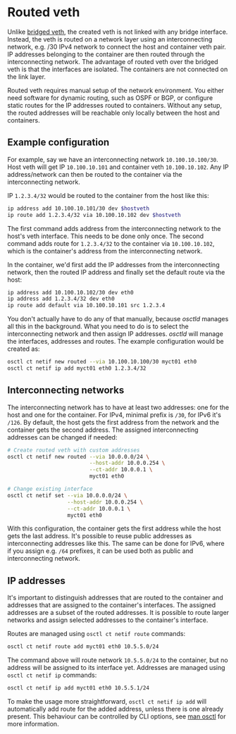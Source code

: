 # Routed veth
Unlike [bridged veth], the created veth is not linked with any bridge interface.
Instead, the veth is routed on a network layer using an interconnecting network,
e.g. /30 IPv4 network to connect the host and container veth pair. IP addresses
belonging to the container are then routed through the interconnecting network.
The advantage of routed veth over the bridged veth is that the interfaces are
isolated. The containers are not connected on the link layer.

Routed veth requires manual setup of the network environment. You either need
software for dynamic routing, such as OSPF or BGP, or configure static routes
for the IP addresses routed to containers. Without any setup, the routed
addresses will be reachable only locally between the host and containers.

## Example configuration
For example, say we have an interconnecting network `10.100.10.100/30`. Host
veth will get IP `10.100.10.101` and container veth `10.100.10.102`.
Any IP address/network can then be routed to the container via the interconnecting
network.

IP `1.2.3.4/32` would be routed to the container from the host like this:

```bash
ip address add 10.100.10.101/30 dev $hostveth
ip route add 1.2.3.4/32 via 10.100.10.102 dev $hostveth
```

The first command adds address from the interconnecting network to the
host's veth interface. This needs to be done only once. The second command
adds route for `1.2.3.4/32` to the container via `10.100.10.102`, which is
the container's address from the interconnecting network.

In the container, we'd first add the IP addresses from the interconnecting
network, then the routed IP address and finally set the default route via
the host:

```bash
ip address add 10.100.10.102/30 dev eth0
ip address add 1.2.3.4/32 dev eth0
ip route add default via 10.100.10.101 src 1.2.3.4
```

You don't actually have to do any of that manually, because *osctld* manages all
this in the background. What you need to do is to select the interconnecting
network and then assign IP addresses. *osctld* will manage the interfaces,
addresses and routes. The example configuration would be created as:

```bash
osctl ct netif new routed --via 10.100.10.100/30 myct01 eth0
osctl ct netif ip add myct01 eth0 1.2.3.4/32
```

## Interconnecting networks
The interconnecting network has to have at least two addresses: one for the host
and one for the container. For IPv4, minimal prefix is `/30`, for IPv6 it's
`/126`. By default, the host gets the first address from the network and the
container gets the second address. The assigned interconnecting addresses
can be changed if needed:

```bash
# Create routed veth with custom addresses
osctl ct netif new routed --via 10.0.0.0/24 \
                          --host-addr 10.0.0.254 \
                          --ct-addr 10.0.0.1 \
                          myct01 eth0

# Change existing interface
osctl ct netif set --via 10.0.0.0/24 \
                   --host-addr 10.0.0.254 \
                   --ct-addr 10.0.0.1 \
                   myct01 eth0
```

With this configuration, the container gets the first address while the host
gets the last address. It's possible to reuse public addresses as interconnecting
addresses like this. The same can be done for IPv6, where if you assign e.g. `/64`
prefixes, it can be used both as public and interconnecting network.

## IP addresses
It's important to distinguish addresses that are routed to the container and
addresses that are assigned to the container's interfaces. The assigned addresses
are a subset of the routed addresses. It is possible to route larger networks
and assign selected addresses to the container's interface.

Routes are managed using `osctl ct netif route` commands:

```bash
osctl ct netif route add myct01 eth0 10.5.5.0/24
```

The command above will route network `10.5.5.0/24` to the container, but no
address will be assigned to its interface yet. Addresses are managed using
`osctl ct netif ip` commands:

```bash
osctl ct netif ip add myct01 eth0 10.5.5.1/24
```

To make the usage more straightforward, `osctl ct netif ip add` will
automatically add route for the added address, unless there is one already
present. This behaviour can be controlled by CLI options, see [man osctl] for
more information.

[bridged veth]: veth-bridge.md
[man osctl]: https://man.vpsadminos.org/osctl/man8/osctl.8.html
